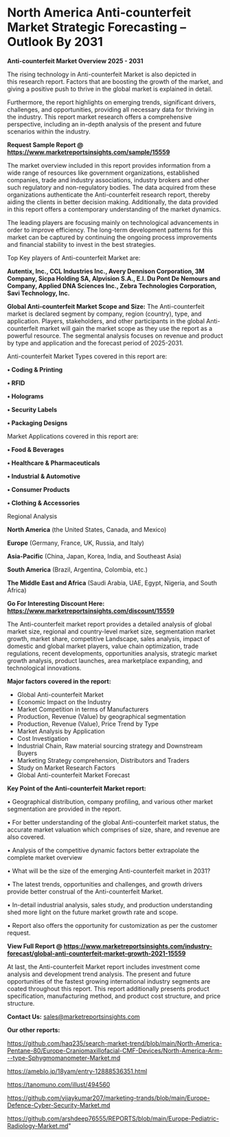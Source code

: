  # North America Anti-counterfeit Market Strategic Forecasting – Outlook By 2031

<Strong> Anti-counterfeit Market Overview 2025 - 2031</strong>

The rising technology in Anti-counterfeit Market is also depicted in this research report. Factors that are boosting the growth of the market, and giving a positive push to thrive in the global market is explained in detail.

Furthermore, the report highlights on emerging trends, significant drivers, challenges, and opportunities, providing all necessary data for thriving in the industry. This report market research offers a comprehensive perspective, including an in-depth analysis of the present and future scenarios within the industry.

<strong>Request Sample Report @ <a href=https://www.marketreportsinsights.com/sample/15559>https://www.marketreportsinsights.com/sample/15559</a></strong>

The market overview included in this report provides information from a wide range of resources like government organizations, established companies, trade and industry associations, industry brokers and other such regulatory and non-regulatory bodies. The data acquired from these organizations authenticate the Anti-counterfeit research report, thereby aiding the clients in better decision making. Additionally, the data provided in this report offers a contemporary understanding of the market dynamics.

The leading players are focusing mainly on technological advancements in order to improve efficiency. The long-term development patterns for this market can be captured by continuing the ongoing process improvements and financial stability to invest in the best strategies.

Top Key players of Anti-counterfeit Market are:

<strong>Autentix, Inc., CCL Industries Inc., Avery Dennison Corporation, 3M Company, Sicpa Holding SA, Alpvision S.A., E.I. Du Pont De Nemours and Company, Applied DNA Sciences Inc., Zebra Technologies Corporation, Savi Technology, Inc.</strong>

<strong><b>Global Anti-counterfeit Market Scope and Size:</b></strong>
The Anti-counterfeit market is declared segment by company, region (country), type, and application. Players, stakeholders, and other participants in the global Anti-counterfeit market will gain the market scope as they use the report as a powerful resource. The segmental analysis focuses on revenue and product by type and application and the forecast period of 2025-2031.

Anti-counterfeit Market Types covered in this report are:

<strong>• Coding & Printing

• RFID

• Holograms

• Security Labels

• Packaging Designs</strong>

Market Applications covered in this report are:

<strong>• Food & Beverages

• Healthcare & Pharmaceuticals

• Industrial & Automotive

• Consumer Products

• Clothing & Accessories</strong> 

Regional Analysis

<strong>North America</strong> (the United States, Canada, and Mexico)

<strong>Europe</strong> (Germany, France, UK, Russia, and Italy)

<strong>Asia-Pacific</strong> (China, Japan, Korea, India, and Southeast Asia)

<strong>South America</strong> (Brazil, Argentina, Colombia, etc.)

<strong>The Middle East and Africa</strong> (Saudi Arabia, UAE, Egypt, Nigeria, and South Africa)

<strong>Go For Interesting Discount Here: <a href=https://www.marketreportsinsights.com/discount/15559>https://www.marketreportsinsights.com/discount/15559</a></strong>

The Anti-counterfeit market report provides a detailed analysis of global market size, regional and country-level market size, segmentation market growth, market share, competitive Landscape, sales analysis, impact of domestic and global market players, value chain optimization, trade regulations, recent developments, opportunities analysis, strategic market growth analysis, product launches, area marketplace expanding, and technological innovations.

<strong><b>Major factors covered in the report:</b></strong>
<ul>
  <li>Global Anti-counterfeit Market </li>
  <li>Economic Impact on the Industry</li>
  <li>Market Competition in terms of Manufacturers</li>
  <li>Production, Revenue (Value) by geographical segmentation</li>
  <li>Production, Revenue (Value), Price Trend by Type</li>
  <li>Market Analysis by Application</li>
  <li>Cost Investigation</li>
  <li>Industrial Chain, Raw material sourcing strategy and Downstream Buyers</li>
  <li>Marketing Strategy comprehension, Distributors and Traders</li>
  <li>Study on Market Research Factors</li>
  <li>Global Anti-counterfeit Market Forecast</li>
</ul>

<strong><b>Key Point of the Anti-counterfeit Market report:</b></strong>

• Geographical distribution, company profiling, and various other market segmentation are provided in the report.

• For better understanding of the global Anti-counterfeit market status, the accurate market valuation which comprises of size, share, and revenue are also covered.

• Analysis of the competitive dynamic factors better extrapolate the complete market overview

• What will be the size of the emerging Anti-counterfeit market in 2031?

• The latest trends, opportunities and challenges, and growth drivers provide better construal of the Anti-counterfeit Market.

• In-detail industrial analysis, sales study, and production understanding shed more light on the future market growth rate and scope.

• Report also offers the opportunity for customization as per the customer request.

<strong><b>View Full Report @ <a href=https://www.marketreportsinsights.com/industry-forecast/global-anti-counterfeit-market-growth-2021-15559>https://www.marketreportsinsights.com/industry-forecast/global-anti-counterfeit-market-growth-2021-15559</a></b></strong>


At last, the Anti-counterfeit Market report includes investment come analysis and development trend analysis. The present and future opportunities of the fastest growing international industry segments are coated throughout this report. This report additionally presents product specification, manufacturing method, and product cost structure, and price structure.

<strong>Contact Us:</strong>
sales@marketreportsinsights.com

<strong>Our other reports:</strong>

<a href=https://github.com/haq235/search-market-trend/blob/main/North-America-Pentane-80/Europe-Craniomaxillofacial-CMF-Devices/North-America-Arm---type-Sphygmomanometer-Market.md>https://github.com/haq235/search-market-trend/blob/main/North-America-Pentane-80/Europe-Craniomaxillofacial-CMF-Devices/North-America-Arm---type-Sphygmomanometer-Market.md</a>

<a href=https://ameblo.jp/18yam/entry-12888536351.html>https://ameblo.jp/18yam/entry-12888536351.html</a>

<a href=https://tanomuno.com/illust/494560>https://tanomuno.com/illust/494560</a>

<a href=https://github.com/vijaykumar207/marketing-trands/blob/main/Europe-Defence-Cyber-Security-Market.md>https://github.com/vijaykumar207/marketing-trands/blob/main/Europe-Defence-Cyber-Security-Market.md</a>

<a href=https://github.com/arshdeep76555/REPORTS/blob/main/Europe-Pediatric-Radiology-Market.md>https://github.com/arshdeep76555/REPORTS/blob/main/Europe-Pediatric-Radiology-Market.md</a>"
